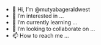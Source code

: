 - 👋 Hi, I’m @mutyabageraldwest
- 👀 I’m interested in ...
- 🌱 I’m currently learning ...
- 💞️ I’m looking to collaborate on ...
- 📫 How to reach me ...

<!---
mutyabageraldwest/mutyabageraldwest is a ✨ special ✨ repository because its `README.md` (this file) appears on your GitHub profile.
You can click the Preview link to take a look at your changes.
--->
